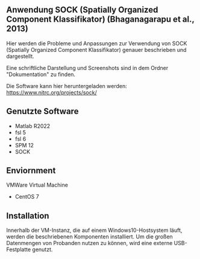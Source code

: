## Anwendung SOCK (Spatially Organized Component Klassifikator) (Bhaganagarapu et al., 2013)
Hier werden die Probleme und Anpassungen zur Verwendung von SOCK (Spatially Organized Component Klassifikator) genauer beschrieben und dargestellt.

Eine schriftliche Darstellung und Screenshots sind in dem Ordner "Dokumentation" zu finden.

Die Software kann hier heruntergeladen werden: https://www.nitrc.org/projects/sock/

## Genutzte Software
- Matlab R2022
- fsl 5
- fsl 6
- SPM 12
- SOCK

## Enviornment
VMWare Virtual Machine 
- CentOS 7

## Installation
Innerhalb der VM-Instanz, die auf einem Windows10-Hostsystem läuft, werden die beschriebenen Komponenten installiert.
Um die großen Datenmengen von Probanden nutzen zu können, wird eine externe USB-Festplatte genutzt.
